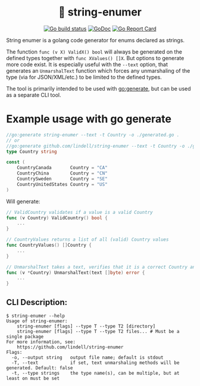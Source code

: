<h1 align="center">
  🧵 string-enumer
</h1>

<div align="center">
	<a href="https://github.com/lindell/string-enumer/actions?query=branch%3Amaster+workflow%3AGo"><img alt="Go build status" src="https://github.com/lindell/string-enumer/workflows/Go/badge.svg?branch=master" /></a>
		<a href="https://godoc.org/github.com/lindell/string-enumer/pkg/stringenumer"><img alt="GoDoc" src="https://godoc.org/github.com/lindell/string-enumer/pkg/stringenumer?status.svg" /></a>
		<a href="https://goreportcard.com/report/github.com/lindell/string-enumer"><img alt="Go Report Card" src="https://goreportcard.com/badge/github.com/lindell/string-enumer" /></a>
</div>

String enumer is a golang code generator for enums declared as strings.

The function `func (v X) ValidX() bool` will always be generated on the defined types together with `func XValues() []X`. But options to generate more code exist.
It is especially useful with the `--text` option, that generates an `UnmarshalText` function which forces any unmarshaling of the type (via for JSON/XML/etc.) to be limited to the defined types.

The tool is primarily intended to be used with [go:generate](https://blog.golang.org/generate), but can be used as a separate CLI tool.

# Example usage with go generate

```go
//go:generate string-enumer --text -t Country -o ./generated.go .
// or
//go:generate github.com/lindell/string-enumer --text -t Country -o ./generated.go .
type Country string

const (
	CountryCanada       Country = "CA"
	CountryChina        Country = "CN"
	CountrySweden       Country = "SE"
	CountryUnitedStates Country = "US"
)
```

Will generate:

```go
// ValidCountry validates if a value is a valid Country
func (v Country) ValidCountry() bool {
	...
}

// CountryValues returns a list of all (valid) Country values
func CountryValues() []Country {
	...
}

// UnmarshalText takes a text, verifies that it is a correct Country and unmarshals it
func (v *Country) UnmarshalText(text []byte) error {
	...
}
```

## CLI Description:

```
$ string-enumer --help
Usage of string-enumer:
	string-enumer [flags] --type T --type T2 [directory]
	string-enumer [flags] --type T --type T2 files... # Must be a single package
For more information, see:
	https://github.com/lindell/string-enumer
Flags:
  -o, --output string   output file name; default is stdout
  -T, --text            if set, text unmarshaling methods will be generated. Default: false
  -t, --type strings    the type name(s), can be multiple, but at least on must be set
```
